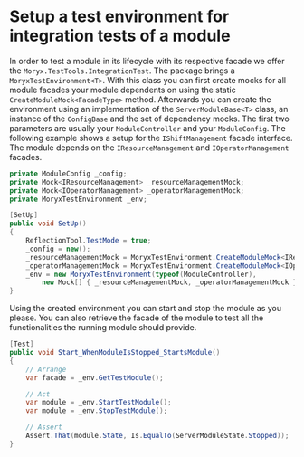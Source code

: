 # Setup a test environment for integration tests of a module

In order to test a module in its lifecycle with its respective facade we offer the `Moryx.TestTools.IntegrationTest`.
The package brings a `MoryxTestEnvironment<T>`.
With this class you can first create mocks for all module facades your module dependents on using the static `CreateModuleMock<FacadeType>` method.
Afterwards you can create the environment using an implementation of the `ServerModuleBase<T>` class, an instance of the `ConfigBase` and the set of dependency mocks.
The first two parameters are usually your `ModuleController` and your `ModuleConfig`.
The following example shows a setup for the `IShiftManagement` facade interface. The module depends on the `IResourceManagement` and `IOperatorManagement` facades.

```csharp
private ModuleConfig _config;
private Mock<IResourceManagement> _resourceManagementMock;
private Mock<IOperatorManagement> _operatorManagementMock;
private MoryxTestEnvironment _env;

[SetUp]
public void SetUp()
{
    ReflectionTool.TestMode = true;
    _config = new();
    _resourceManagementMock = MoryxTestEnvironment.CreateModuleMock<IResourceManagement>();
    _operatorManagementMock = MoryxTestEnvironment.CreateModuleMock<IOperatorManagement>();
    _env = new MoryxTestEnvironment(typeof(ModuleController),
        new Mock[] { _resourceManagementMock, _operatorManagementMock }, _config);
}
```

Using the created environment you can start and stop the module as you please. 
You can also retrieve the facade of the module to test all the functionalities the running module should provide.

```csharp
[Test]
public void Start_WhenModuleIsStopped_StartsModule()
{
    // Arrange
    var facade = _env.GetTestModule();

    // Act
    var module = _env.StartTestModule();
    var module = _env.StopTestModule();

    // Assert
    Assert.That(module.State, Is.EqualTo(ServerModuleState.Stopped));
}
```